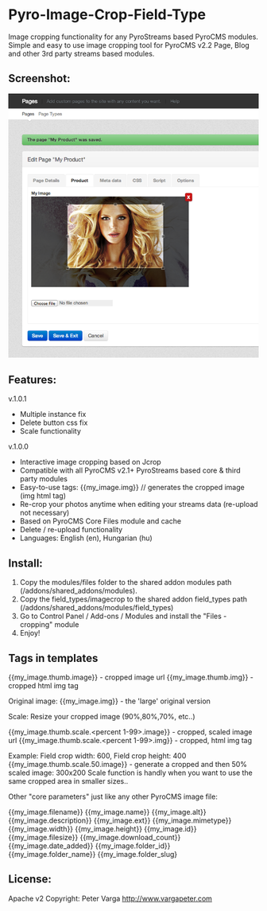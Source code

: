 Pyro-Image-Crop-Field-Type
=====================================
Image cropping functionality for any PyroStreams based PyroCMS modules.  
Simple and easy to use image cropping tool for PyroCMS v2.2 Page, Blog and other 3rd party streams based modules.


Screenshot:
-----------
![Crop your images!](/screenshots/backend.png)


Features:
---------
v.1.0.1
- Multiple instance fix
- Delete button css fix
- Scale functionality

v.1.0.0
- Interactive image cropping based on Jcrop
- Compatible with all PyroCMS v2.1+ PyroStreams based core & third party modules 
- Easy-to-use tags: {{my_image.img}} // generates the cropped image (img html tag)
- Re-crop your photos anytime when editing your streams data (re-upload not necessary)
- Based on PyroCMS Core Files module and cache 
- Delete / re-upload functionality
- Languages: English (en), Hungarian (hu)


Install:
--------
1. Copy the modules/files folder to the shared addon modules path (/addons/shared_addons/modules).
2. Copy the field_types/imagecrop to the shared addon field_types path (/addons/shared_addons/modules/field_types)
3. Go to Control Panel / Add-ons / Modules and install the "Files - cropping" module 
4. Enjoy! 



Tags in templates
-----------------------

{{my_image.thumb.image}} - cropped image url
{{my_image.thumb.img}} - cropped html img tag

Original image:
{{my_image.img}} - the 'large' original version 

Scale: 
Resize your cropped image (90%,80%,70%, etc..)

{{my_image.thumb.scale.<percent 1-99>.image}} - cropped, scaled image url
{{my_image.thumb.scale.<percent 1-99>.img}} - cropped, html img tag

Example: 
Field crop width: 600, 
Field crop height: 400
{{my_image.thumb.scale.50.image}} - generate a cropped and then 50% scaled image: 300x200
Scale function is handly when you want to use the same cropped area in smaller sizes..



Other "core parameters" just like any other PyroCMS image file: 

{{my_image.filename}}
{{my_image.name}}
{{my_image.alt}}
{{my_image.description}}
{{my_image.ext}}
{{my_image.mimetype}}
{{my_image.width}}
{{my_image.height}}
{{my_image.id}}
{{my_image.filesize}}
{{my_image.download_count}}
{{my_image.date_added}}
{{my_image.folder_id}}
{{my_image.folder_name}}
{{my_image.folder_slug}

License: 
---------
Apache v2
Copyright: Peter Varga http://www.vargapeter.com
